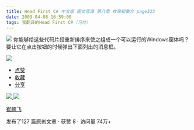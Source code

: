 ```yaml
---
title: Head First C# 中文版 图文皆译 第八章 枚举和集合 page323
date: 2009-04-08 16:59:00
tags: 我翻译的Head First C#（习作）
---
```

![](https://p-blog.csdn.net/images/p_blog_csdn_net/cuipengfei1/EntryImages/20090408/2009-04-08_16-52-25.jpg)
你能够给这些代码片段重新排序来使之组成一个可以运行的Windows窗体吗？要让它在点击按钮的时候弹出下面列出的消息框。

![](https://p-blog.csdn.net/images/p_blog_csdn_net/cuipengfei1/EntryImages/20090408/2009-04-08_16-57-25.jpg)

  * [ 点赞  ](javascript:;)
  * [ 收藏  ](javascript:;)
  * [ 分享 ](javascript:;)

[ ![](https://profile.csdnimg.cn/5/2/5/3_cuipengfei1)
![](https://g.csdnimg.cn/static/user-reg-year/1x/11.png)
](https://blog.csdn.net/cuipengfei1)

[ 崔鹏飞 ](https://blog.csdn.net/cuipengfei1)

发布了127 篇原创文章  ·  获赞 8  ·  访问量 74万+

